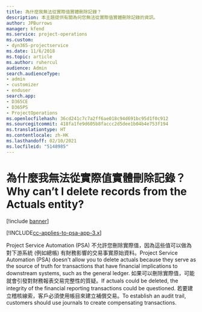 ```yaml
---
title: 為什麼我無法從實際值實體刪除記錄？
description: 本主題提供有關為何您無法從實際值實體刪除記錄的資訊。
author: JPBurrows
manager: kfend
ms.service: project-operations
ms.custom:
- dyn365-projectservice
ms.date: 11/6/2018
ms.topic: article
ms.author: ruhercul
audience: Admin
search.audienceType:
- admin
- customizer
- enduser
search.app:
- D365CE
- D365PS
- ProjectOperations
ms.openlocfilehash: 36cd241c7c7a2ff6ae018c94d691bc95d1f0c912
ms.sourcegitcommit: 418fa1fe9d605b8faccc2d5dee1b04b4e753f194
ms.translationtype: HT
ms.contentlocale: zh-HK
ms.lasthandoff: 02/10/2021
ms.locfileid: "5148985"
---
```

# <a name="why-cant-i-delete-records-from-the-actuals-entity"></a><span data-ttu-id="f99be-103">為什麼我無法從實際值實體刪除記錄？</span><span class="sxs-lookup"><span data-stu-id="f99be-103">Why can’t I delete records from the Actuals entity?</span></span>

[!include [banner](../includes/psa-now-project-operations.md)]

[!INCLUDE[cc-applies-to-psa-app-3.x](../includes/cc-applies-to-psa-app-3x.md)]

<span data-ttu-id="f99be-104">Project Service Automation (PSA) 不允許您刪除實際值，因為這些值可以做為對下游系統 (例如總帳) 有財務影響的交易事實原始資料。</span><span class="sxs-lookup"><span data-stu-id="f99be-104">Project Service Automation (PSA) doesn't allow you to delete actuals because they serve as the source of truth for transactions that have financial implications to downstream systems, such as the general ledger.</span></span> <span data-ttu-id="f99be-105">如果可以刪除實際值，可能就會引發對財務報表交易完整性的質疑。</span><span class="sxs-lookup"><span data-stu-id="f99be-105">If actuals could be deleted, the integrity of the financial reporting transactions could be questioned.</span></span> <span data-ttu-id="f99be-106">若要建立稽核線索，客戶必須使用帳目來建立補償交易。</span><span class="sxs-lookup"><span data-stu-id="f99be-106">To establish an audit trail, customers should use journals to create compensating transactions.</span></span>

